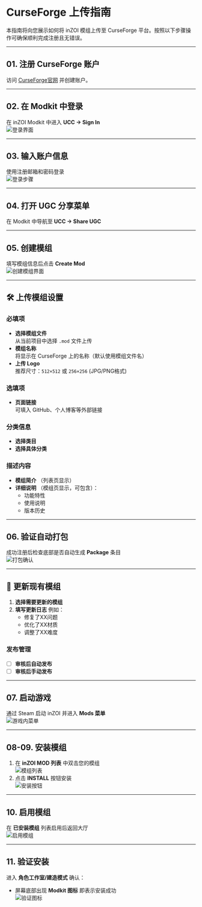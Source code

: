 # CurseForge 上传指南

本指南将向您展示如何将 inZOI 模组上传至 CurseForge 平台。按照以下步骤操作可确保顺利完成注册且无错误。

---

## 01. 注册 CurseForge 账户
访问 [CurseForge官网](https://www.curseforge.com/) 并创建账户。

---

## 02. 在 Modkit 中登录
在 inZOI Modkit 中进入 **UCC → Sign In**  
![登录界面](https://p.aoe.top/playinzoiDoc/media/CurseForge/CurseForge_01.jpg)

---

## 03. 输入账户信息
使用注册邮箱和密码登录  
![登录步骤](https://p.aoe.top/playinzoiDoc/media/CurseForge/CurseForge_02.jpg)

---

## 04. 打开 UGC 分享菜单
在 Modkit 中导航至 **UCC → Share UGC**

---

## 05. 创建模组
填写模组信息后点击 **Create Mod**  
![创建模组界面](https://p.aoe.top/playinzoiDoc/media/CurseForge/CurseForge_03.jpg)

---

## 🛠️ 上传模组设置

### 必填项
- **选择模组文件**  
  从当前项目中选择 `.mod` 文件上传  
- **模组名称**  
  将显示在 CurseForge 上的名称（默认使用模组文件名）  
- **上传 Logo**  
  推荐尺寸：`512×512` 或 `256×256` (JPG/PNG格式)  

### 选填项
- **页面链接**  
  可填入 GitHub、个人博客等外部链接  

### 分类信息
- **选择类目**  
- **选择具体分类**  

### 描述内容
- **模组简介** （列表页显示）  
- **详细说明** （模组页显示，可包含）：  
  - 功能特性  
  - 使用说明  
  - 版本历史  

---

## 06. 验证自动打包
成功注册后检查底部是否自动生成 **Package** 条目  
![打包确认](https://p.aoe.top/playinzoiDoc/media/CurseForge/CurseForge_04.jpg)

---

## 🔄 更新现有模组
1. **选择需要更新的模组**  
2. **填写更新日志** 例如：  
   - 修复了XX问题  
   - 优化了XX材质  
   - 调整了XX难度  

### 发布管理
- [ ] **审核后自动发布**  
- [ ] **审核后手动发布**  

---

## 07. 启动游戏
通过 Steam 启动 inZOI 并进入 **Mods 菜单**  
![游戏内菜单](https://p.aoe.top/playinzoiDoc/media/CurseForge/CurseForge_05.jpg)

---

## 08-09. 安装模组
1. 在 **inZOI MOD 列表** 中双击您的模组  
   ![模组列表](https://p.aoe.top/playinzoiDoc/media/CurseForge/CurseForge_06.jpg)
2. 点击 **INSTALL** 按钮安装  
   ![安装按钮](https://p.aoe.top/playinzoiDoc/media/CurseForge/CurseForge_07.jpg)

---

## 10. 启用模组
在 **已安装模组** 列表启用后返回大厅  
![启用模组](https://p.aoe.top/playinzoiDoc/media/CurseForge/CurseForge_08.jpg)

---

## 11. 验证安装
进入 **角色工作室/建造模式** 确认：
- 屏幕底部出现 **Modkit 图标** 即表示安装成功  
  ![验证图标](https://p.aoe.top/playinzoiDoc/media/CurseForge/CurseForge_09.jpg)
```